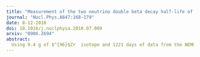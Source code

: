 ```yaml
---
title: "Measurement of the two neutrino double beta decay half-life of Zr-96 with the NEMO-3 detector"
journal: "Nucl.Phys.A847:168-179"
date: 8-12-2010
doi: 10.1016/j.nuclphysa.2010.07.009
arxiv: "0906.2694"
abstract: 
  Using 9.4 g of $^{96}$Zr  isotope and 1221 days of data from the NEMO-3 detector corresponding to 0.031 kg y, the obtained 2$\nu\beta\beta$ decay half-life measurement is $T^{2\nu}_{1/2} = \left[2.35 \pm 0.14(\textrm{stat})\pm0.16 (\textrm{syst})\right]\times 10^{19} \textrm{yr}$.Different characteristics of the final state electrons have been studied, such as the energy sum, individual electron energy, and angular distribution. The 2$\nu$ nuclear matrix element is extracted using the measured 2$\nu\beta\beta$ half-life and is $M^{2\nu}=0.049\pm0.002$. Constraints on 0$\nu\beta\beta$ decay have also been set.
---
```

